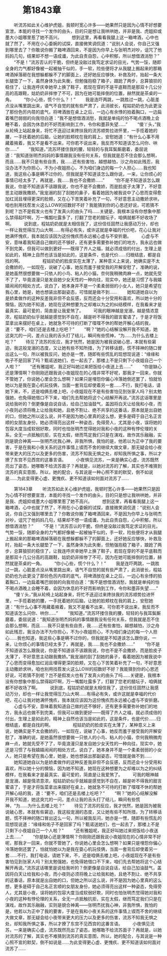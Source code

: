 # 　　第1843章
　　听流苏如此关心维护虎姐，我顿时宽心许多——她果然只是因为心情不好想要宣泄，本能的寻找一个发作的由头，目的只是想让我哄哄她，并非是我、虎姐抑或墨大小姐哪里惹了她不高兴。
　　想到这里，再看看我腿上这一箱啤酒，心中也就了然了，不用在小心委婉的试探，直接微笑调侃道：“说别人会说，你自己又强到哪里去了？你敢说你搬了箱啤酒回来，不是因为你早上与张明杰对吵，诅咒了他妈妈几句，结果却不想一语成谶，为此自责自怨，心中积郁，所以想借酒消愁？”
　　“不是！”流苏否认的干脆，但终是没敌过我笃定求证的目光，气势一馁，随即全身的力气都好像被一起被抽干似的，手一软，险些便将才从我腿上搬起来的那箱啤酒掉落砸在我想躲都躲不了的脚面上，还好她反应够快，补救及时，抬起一条大长腿垫了一下，虽然身体为此失衡，但勉强抱稳了箱子，踉跄了两步，总算狼狈的稳住了，让我连呼庆幸她早上换了鞋子，若现在穿的不是平底鞋而是那双十几公分高的高跟鞋，姑奶奶非摔惨了不可，因为在她可能摔倒的位置，赫然就是茶桌的一角。
　　“你小心些，慌个什么？！”
　　我是连吓两跳，一跳胜过一跳，心脏差点没从嘴里跳出来，语气不自觉的就有些严肃了，此消彼长，程姑奶奶也为此更没了那份色厉内荏的底气，将啤酒放在桌上之后，一边心有余悸的拍着胸口，一边扁着嘴巴弱弱的向我坦白道：“我不是想借酒消愁，我就是单纯的怕不喝点酒晚上会睡不着，会因为休息的不好而影响到工作，令你和墨菲失望……”
　　“傻丫头，”我从轮椅上站起身来，将忙不迭迎过来搀扶我的流苏顺势拉进怀里，一手揽着她的腰，一手抚着她的后脑，让她的脸颊枕在我的肩上，安慰她道：“有什么心事不用藏着掖着，我又不是看不出来，可你若不说出来，我反而不知道该怎么问你、哄你……”
　　“我知道，”流苏环搂住我的腰，轻轻的与我耳鬓厮磨着，委屈说道：“我知道张明杰妈妈的事情跟我没有任何关系，但我就是忍不住会那么想啊，而且……我不只是有些自责，我……还有些害怕，越想越怕，沙之舟如此残忍，我没办法不为你担心，不为小夜姐担心，不为咱们身边的每一个人担心……我也知道，我这些心事是瞒不过你的，但我就是不知道该怎么跟你说，一来，让你烦心的事情已经太多了，再就是，我……我也不会撒娇……”
　　“你不是不知道该怎么跟我说，你是不知道该不该跟我说，你也不是不会撒娇，而是脸皮子太薄了，不好意思主动跟我撒娇。”我宠溺的刮了刮她的鼻子，看着她因为被我说中了心思而变得愈加红润且埋得更深的脸颊，又在心下苦笑着补充了一句，不好意思主动撒娇求哄，咱也别用找茬发火这么LOW的招数好不好？我能猜到你的心思还好说，可若猜不到呢？岂不是假发火也有了发真火的由头了吗……关键是，我根本没有你想象中那么禁得起吓啊，万一嘴瓢吐露多了，打翻了您老的醋坛子，咱俩就都不好收场了啊。
　　说到底，程姑奶奶就是太相信我了，这份信任固然让我感动万分，却也一样让我觉得压力山大啊……有得必有失，或许这就是幸福的代价吧，花心让我对她满怀愧疚，我本就应该因为这份愧疚而永远被心虚与不安折磨。
　　心虚与不安，意味着我知道自己做的还不够好，还有更多需要弥补她们的地方，我永远也做不到完美，但我可以做到更好——既得了齐人之福，就必须成倍的付出，生理上是如此的，精神上自然也该当是如此的，这是条件，也是代价……归根结底，都是自找的啊。
　　
　　程姑奶奶的脸皮实在太薄了，某种意义上来说，她确实是不太会撒娇的，一如现在，说破了心事，她反而羞于接受我的开解安慰了，准确的说，是她虽然很想要做一只依人的小鸟、粘人的小猫，奈何我稍微肉麻一点，她就先受不了了，毕竟浪漫只是发自她少女天性的一种向往，现实中，她还是习惯了与我嬉嬉闹闹的相处方式，说白了，她本身并不是一个柔柔弱弱的小女人，她只是希望在我心里，她是，她也想装出那副姿态，可惜就是做不到……
　　她知道她自以为是娇柔做作的这种反差我非但不会反感，反而还会十分受用和喜欢，所以她十分的懊恼，因为她不知道，她现在这种想要为之却难以为之的纠结模样，在我看来才是最真实、最可爱的，简直是让我爱煞了。
　　可我的眼神越是宠溺，越是情浓意浓，程姑奶奶似乎就越是感觉到不自在，越是听不得我的甜言蜜语了，于是才将饭菜拿出来摆好在桌上，她就急不可待的打断了喋喋不休的帮她开解心结的我，道：“要不，咱们还是去楼上吃吧？”
　　“啊？”她的心结解没解开我不知道，她这突兀的一问，差点让我的舌头打了结儿，瞬间有些慌神，“为……为什么去楼上吃？”
　　待见了流苏的反应，我才恍然，她是因为被我说破心思，本就有些窘迫，我这般宠溺的态度，又让她有些不知所措，为了转移话题，慌不择神的随口冒出这么一句，所以被我反问，她亦是一愣，随即有些慌乱的现想现说道：“缘缘和佑子不是回家了吗？甄诺送她们，也一起去了，那楼上不是只剩下小夜姐自己一个人啦？”
　　“还有雅姐呢，我正好叫她过来把饭给小夜送上去……”
　　“你是缺心还是薄情啊？你刚刚还跟我说小夜姐现在的心情非常不好呢，那我才一回来，你就不管她了，你说她心里会怎么想啊？如果只是埋怨你偏心冷落她倒还罢了，怕就怕她以为是我在耍心机玩伎俩，当面一套背后却使着另一套……不行，我打电话，请她下来，不，还是咱俩去楼上吧，小夜姐现在不是有些害怕见到张家人吗？别太勉强她，也免得她借口不下来，咱们先去帮她将这个心结解开再说。”流苏这话哪里是说给我听的？倒更像是自说自话，给自己加油鼓气，盖因将白天让给我和小夜，而小夜则必须将晚上让给我和她，且绝不割让、绝不共享的这番话，原本就是出自她的口，但她之所以这么说，并不是因为她心里真的这么想，更多是碍于自己名正言顺的女朋友身份，她必须得亮出这样一种姿态，免得旁人，尤其是小夜，误将她的包容大度当成软弱好欺，同时也怕张明杰觉得她对我和小夜的这种有悖伦理的关系，全无一点抵触抗拒，实在太假，继而笃定我们只是在演戏，故作其乐融融，实则是貌合神离——张明杰扰我心神，非我所惧，我怕的是，他若以为正中了我的要害，于是在我和小夜关系的这件事情上锲而不舍的继续大做文章，那无疑会给小夜带来更大的压力以及更多的伤害，流苏不知我无惧之处，却知我所惧之事，所以才撩了东宫不见西宫的这番言语。
　　小夜惧见流苏，一来是确实心虚，流苏既然亮出了姿态，她哪敢不给流苏面子？再就是，以她对流苏的了解，其实也不难猜到流苏的真实意图，所以，她的配合，与其说是一种心照不宣的默契，倒不如说是……为此变得更心虚、更愧疚、更不知道该如何面对流苏了……

　　第1843章
　　听流苏如此关心维护虎姐，我顿时宽心许多——她果然只是因为心情不好想要宣泄，本能的寻找一个发作的由头，目的只是想让我哄哄她，并非是我、虎姐抑或墨大小姐哪里惹了她不高兴。
　　想到这里，再看看我腿上这一箱啤酒，心中也就了然了，不用在小心委婉的试探，直接微笑调侃道：“说别人会说，你自己又强到哪里去了？你敢说你搬了箱啤酒回来，不是因为你早上与张明杰对吵，诅咒了他妈妈几句，结果却不想一语成谶，为此自责自怨，心中积郁，所以想借酒消愁？”
　　“不是！”流苏否认的干脆，但终是没敌过我笃定求证的目光，气势一馁，随即全身的力气都好像被一起被抽干似的，手一软，险些便将才从我腿上搬起来的那箱啤酒掉落砸在我想躲都躲不了的脚面上，还好她反应够快，补救及时，抬起一条大长腿垫了一下，虽然身体为此失衡，但勉强抱稳了箱子，踉跄了两步，总算狼狈的稳住了，让我连呼庆幸她早上换了鞋子，若现在穿的不是平底鞋而是那双十几公分高的高跟鞋，姑奶奶非摔惨了不可，因为在她可能摔倒的位置，赫然就是茶桌的一角。
　　“你小心些，慌个什么？！”
　　我是连吓两跳，一跳胜过一跳，心脏差点没从嘴里跳出来，语气不自觉的就有些严肃了，此消彼长，程姑奶奶也为此更没了那份色厉内荏的底气，将啤酒放在桌上之后，一边心有余悸的拍着胸口，一边扁着嘴巴弱弱的向我坦白道：“我不是想借酒消愁，我就是单纯的怕不喝点酒晚上会睡不着，会因为休息的不好而影响到工作，令你和墨菲失望……”
　　“傻丫头，”我从轮椅上站起身来，将忙不迭迎过来搀扶我的流苏顺势拉进怀里，一手揽着她的腰，一手抚着她的后脑，让她的脸颊枕在我的肩上，安慰她道：“有什么心事不用藏着掖着，我又不是看不出来，可你若不说出来，我反而不知道该怎么问你、哄你……”
　　“我知道，”流苏环搂住我的腰，轻轻的与我耳鬓厮磨着，委屈说道：“我知道张明杰妈妈的事情跟我没有任何关系，但我就是忍不住会那么想啊，而且……我不只是有些自责，我……还有些害怕，越想越怕，沙之舟如此残忍，我没办法不为你担心，不为小夜姐担心，不为咱们身边的每一个人担心……我也知道，我这些心事是瞒不过你的，但我就是不知道该怎么跟你说，一来，让你烦心的事情已经太多了，再就是，我……我也不会撒娇……”
　　“你不是不知道该怎么跟我说，你是不知道该不该跟我说，你也不是不会撒娇，而是脸皮子太薄了，不好意思主动跟我撒娇。”我宠溺的刮了刮她的鼻子，看着她因为被我说中了心思而变得愈加红润且埋得更深的脸颊，又在心下苦笑着补充了一句，不好意思主动撒娇求哄，咱也别用找茬发火这么LOW的招数好不好？我能猜到你的心思还好说，可若猜不到呢？岂不是假发火也有了发真火的由头了吗……关键是，我根本没有你想象中那么禁得起吓啊，万一嘴瓢吐露多了，打翻了您老的醋坛子，咱俩就都不好收场了啊。
　　说到底，程姑奶奶就是太相信我了，这份信任固然让我感动万分，却也一样让我觉得压力山大啊……有得必有失，或许这就是幸福的代价吧，花心让我对她满怀愧疚，我本就应该因为这份愧疚而永远被心虚与不安折磨。
　　心虚与不安，意味着我知道自己做的还不够好，还有更多需要弥补她们的地方，我永远也做不到完美，但我可以做到更好——既得了齐人之福，就必须成倍的付出，生理上是如此的，精神上自然也该当是如此的，这是条件，也是代价……归根结底，都是自找的啊。
　　
　　程姑奶奶的脸皮实在太薄了，某种意义上来说，她确实是不太会撒娇的，一如现在，说破了心事，她反而羞于接受我的开解安慰了，准确的说，是她虽然很想要做一只依人的小鸟、粘人的小猫，奈何我稍微肉麻一点，她就先受不了了，毕竟浪漫只是发自她少女天性的一种向往，现实中，她还是习惯了与我嬉嬉闹闹的相处方式，说白了，她本身并不是一个柔柔弱弱的小女人，她只是希望在我心里，她是，她也想装出那副姿态，可惜就是做不到……
　　她知道她自以为是娇柔做作的这种反差我非但不会反感，反而还会十分受用和喜欢，所以她十分的懊恼，因为她不知道，她现在这种想要为之却难以为之的纠结模样，在我看来才是最真实、最可爱的，简直是让我爱煞了。
　　可我的眼神越是宠溺，越是情浓意浓，程姑奶奶似乎就越是感觉到不自在，越是听不得我的甜言蜜语了，于是才将饭菜拿出来摆好在桌上，她就急不可待的打断了喋喋不休的帮她开解心结的我，道：“要不，咱们还是去楼上吃吧？”
　　“啊？”她的心结解没解开我不知道，她这突兀的一问，差点让我的舌头打了结儿，瞬间有些慌神，“为……为什么去楼上吃？”
　　待见了流苏的反应，我才恍然，她是因为被我说破心思，本就有些窘迫，我这般宠溺的态度，又让她有些不知所措，为了转移话题，慌不择神的随口冒出这么一句，所以被我反问，她亦是一愣，随即有些慌乱的现想现说道：“缘缘和佑子不是回家了吗？甄诺送她们，也一起去了，那楼上不是只剩下小夜姐自己一个人啦？”
　　“还有雅姐呢，我正好叫她过来把饭给小夜送上去……”
　　“你是缺心还是薄情啊？你刚刚还跟我说小夜姐现在的心情非常不好呢，那我才一回来，你就不管她了，你说她心里会怎么想啊？如果只是埋怨你偏心冷落她倒还罢了，怕就怕她以为是我在耍心机玩伎俩，当面一套背后却使着另一套……不行，我打电话，请她下来，不，还是咱俩去楼上吧，小夜姐现在不是有些害怕见到张家人吗？别太勉强她，也免得她借口不下来，咱们先去帮她将这个心结解开再说。”流苏这话哪里是说给我听的？倒更像是自说自话，给自己加油鼓气，盖因将白天让给我和小夜，而小夜则必须将晚上让给我和她，且绝不割让、绝不共享的这番话，原本就是出自她的口，但她之所以这么说，并不是因为她心里真的这么想，更多是碍于自己名正言顺的女朋友身份，她必须得亮出这样一种姿态，免得旁人，尤其是小夜，误将她的包容大度当成软弱好欺，同时也怕张明杰觉得她对我和小夜的这种有悖伦理的关系，全无一点抵触抗拒，实在太假，继而笃定我们只是在演戏，故作其乐融融，实则是貌合神离——张明杰扰我心神，非我所惧，我怕的是，他若以为正中了我的要害，于是在我和小夜关系的这件事情上锲而不舍的继续大做文章，那无疑会给小夜带来更大的压力以及更多的伤害，流苏不知我无惧之处，却知我所惧之事，所以才撩了东宫不见西宫的这番言语。
　　小夜惧见流苏，一来是确实心虚，流苏既然亮出了姿态，她哪敢不给流苏面子？再就是，以她对流苏的了解，其实也不难猜到流苏的真实意图，所以，她的配合，与其说是一种心照不宣的默契，倒不如说是……为此变得更心虚、更愧疚、更不知道该如何面对流苏了……
